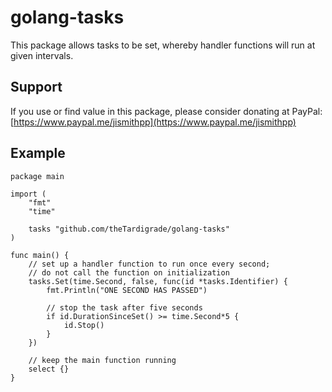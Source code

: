 # golang-tasks

This package allows tasks to be set, whereby handler functions will run at given intervals.

## Support

If you use or find value in this package, please consider donating at PayPal: [https://www.paypal.me/jismithpp](https://www.paypal.me/jismithpp)

## Example

```golang
package main

import (
	"fmt"
	"time"

	tasks "github.com/theTardigrade/golang-tasks"
)

func main() {
	// set up a handler function to run once every second;
	// do not call the function on initialization
	tasks.Set(time.Second, false, func(id *tasks.Identifier) {
		fmt.Println("ONE SECOND HAS PASSED")

		// stop the task after five seconds
		if id.DurationSinceSet() >= time.Second*5 {
			id.Stop()
		}
	})

	// keep the main function running
	select {}
}
```